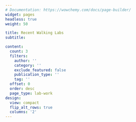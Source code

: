 ```yaml
---
# Documentation: https://wowchemy.com/docs/page-builder/
widget: pages
headless: true
weight: 50

title: Recent Walking Labs
subtitle:

content:
  count: 3
  filters:
    author: ''
    category: ''
    exclude_featured: false
    publication_type: ''
    tag: ''
  offset: 0
  order: desc
  page_type: lab-work
design:
  view: compact
  flip_alt_rows: true
  columns: '2'
---
```


